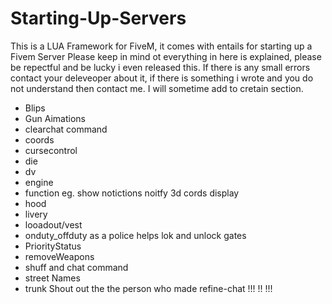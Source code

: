 # Starting-Up-Servers
This is a LUA Framework for FiveM, it comes with entails for starting up a Fivem Server 
Please keep in mind ot everything in here is explained, please be repectful and be lucky i even released this.
If there is any small errors contact your deleveoper about it, if there is something i wrote and you do not understand then contact me. 
I will sometime add to cretain section. 
- Blips
- Gun Aimations
- clearchat command
- coords
- cursecontrol
- die
- dv 
- engine 
- function eg. show notictions noitfy 3d cords display
- hood
- livery
- looadout/vest
- onduty_offduty as a police helps lok and unlock gates
- PriorityStatus
- removeWeapons
- shuff and chat command
- street Names
- trunk 
Shout out the the person who made refine-chat !!! !!  !!!
